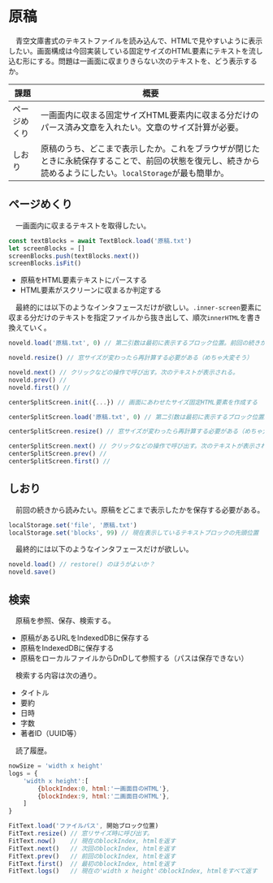 # 原稿

　青空文庫書式のテキストファイルを読み込んで、HTMLで見やすいように表示したい。画面構成は今回実装している固定サイズのHTML要素にテキストを流し込む形にする。問題は一画面に収まりきらない次のテキストを、どう表示するか。

課題|概要
----|----
ページめくり|一画面内に収まる固定サイズHTML要素内に収まる分だけのパース済み文章を入れたい。文章のサイズ計算が必要。
しおり|原稿のうち、どこまで表示したか。これをブラウザが閉じたときに永続保存することで、前回の状態を復元し、続きから読めるようにしたい。`localStorage`が最も簡単か。

## ページめくり

　一画面内に収まるテキストを取得したい。

```javascript
const textBlocks = await TextBlock.load('原稿.txt')
let screenBlocks = []
screenBlocks.push(textBlocks.next())
screenBlocks.isFit()
```

* 原稿をHTML要素テキストにパースする
* HTML要素がスクリーンに収まるか判定する

　最終的には以下のようなインタフェースだけが欲しい。`.inner-screen`要素に収まる分だけのテキストを指定ファイルから抜き出して、順次`innerHTML`を書き換えていく。

```javascript
noveld.load('原稿.txt', 0) // 第二引数は最初に表示するブロック位置。前回の続きから表示したいときに指定する。

noveld.resize() // 窓サイズが変わったら再計算する必要がある（めちゃ大変そう）

noveld.next() // クリックなどの操作で呼び出す。次のテキストが表示される。
noveld.prev() // 
noveld.first() // 
```

```javascript
centerSplitScreen.init({...}) // 画面にあわせたサイズ固定HTML要素を作成する

centerSplitScreen.load('原稿.txt', 0) // 第二引数は最初に表示するブロック位置。前回の続きから表示したいときに指定する。

centerSplitScreen.resize() // 窓サイズが変わったら再計算する必要がある（めちゃ大変そう）

centerSplitScreen.next() // クリックなどの操作で呼び出す。次のテキストが表示される。
centerSplitScreen.prev() // 
centerSplitScreen.first() // 
```

## しおり

　前回の続きから読みたい。原稿をどこまで表示したかを保存する必要がある。

```javascript
localStorage.set('file', '原稿.txt')
localStorage.set('blocks', 99) // 現在表示しているテキストブロックの先頭位置
```

　最終的には以下のようなインタフェースだけが欲しい。

```javascript
noveld.load() // restore() のほうがよいか？
noveld.save()
```

## 検索

　原稿を参照、保存、検索する。

* 原稿があるURLをIndexedDBに保存する
* 原稿をIndexedDBに保存する
* 原稿をローカルファイルからDnDして参照する（パスは保存できない）

　検索する内容は次の通り。

* タイトル
* 要約
* 日時
* 字数
* 著者ID（UUID等）

　読了履歴。


```javascript
nowSize = 'width x height'
logs = {
    'width x height':[
        {blockIndex:0, html:'一画面目のHTML'},
        {blockIndex:9, html:'二画面目のHTML'},
    ]
}
```
```javascript
FitText.load('ファイルパス', 開始ブロック位置)
FitText.resize() // 窓リサイズ時に呼び出す。
FitText.now()    // 現在のblockIndex, htmlを返す
FitText.next()   // 次回のblockIndex, htmlを返す
FitText.prev()   // 前回のblockIndex, htmlを返す
FitText.first()  // 最初のblockIndex, htmlを返す
FitText.logs()   // 現在の'width x height'のblockIndex, htmlをすべて返す
```

